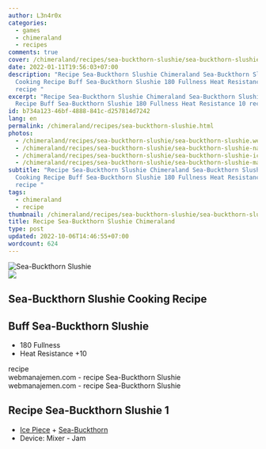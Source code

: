 ```yaml
---
author: L3n4r0x
categories:
  - games
  - chimeraland
  - recipes
comments: true
cover: /chimeraland/recipes/sea-buckthorn-slushie/sea-buckthorn-slushie.webp
date: 2022-01-11T19:56:03+07:00
description: "Recipe Sea-Buckthorn Slushie Chimeraland Sea-Buckthorn Slushie
  Cooking Recipe Buff Sea-Buckthorn Slushie 180 Fullness Heat Resistance 10
  recipe "
excerpt: "Recipe Sea-Buckthorn Slushie Chimeraland Sea-Buckthorn Slushie Cooking
  Recipe Buff Sea-Buckthorn Slushie 180 Fullness Heat Resistance 10 recipe "
id: b734a123-46bf-4888-841c-d257814d7242
lang: en
permalink: /chimeraland/recipes/sea-buckthorn-slushie.html
photos:
  - /chimeraland/recipes/sea-buckthorn-slushie/sea-buckthorn-slushie.webp
  - /chimeraland/recipes/sea-buckthorn-slushie/sea-buckthorn-slushie-name.webp
  - /chimeraland/recipes/sea-buckthorn-slushie/sea-buckthorn-slushie-icon.webp
  - /chimeraland/recipes/sea-buckthorn-slushie/sea-buckthorn-slushie-material.webp
subtitle: "Recipe Sea-Buckthorn Slushie Chimeraland Sea-Buckthorn Slushie
  Cooking Recipe Buff Sea-Buckthorn Slushie 180 Fullness Heat Resistance 10
  recipe "
tags:
  - chimeraland
  - recipe
thumbnail: /chimeraland/recipes/sea-buckthorn-slushie/sea-buckthorn-slushie.webp
title: Recipe Sea-Buckthorn Slushie Chimeraland
type: post
updated: 2022-10-06T14:46:55+07:00
wordcount: 624
---
```


<link
  rel="stylesheet"
  href="https://rawcdn.githack.com/dimaslanjaka/Web-Manajemen/870a349/css/bootstrap-5-3-0-alpha3-wrapper.css"
/>
<section id="bootstrap-wrapper">
  <div data-bs-theme="dark">
    <div class="card mb-2">
      <div class="card-body">
        <div class="row g-0">
          <div class="col-sm-4 position-relative mb-2">
            <img
              src="https://www.webmanajemen.com/chimeraland/recipes/sea-buckthorn-slushie/sea-buckthorn-slushie-material.webp"
              class="card-img fit-cover w-100 h-100"
              alt="Sea-Buckthorn Slushie"
              data-fancybox="true"
            />
          </div>
          <div class="col-sm-8 mb-2">
            <div class="card-body">
              <div class="d-flex flex-row align-items-center mb-3">
                <img
                  class="d-inline-block me-2"
                  src="https://www.webmanajemen.com/chimeraland/recipes/sea-buckthorn-slushie/sea-buckthorn-slushie-icon.webp"
                  width="auto"
                  height="auto"
                  style="vertical-align: middle"
                />
                <h2 class="fs-5">Sea-Buckthorn Slushie Cooking Recipe</h2>
              </div>
              <h2 class="card-title fs-5">Buff Sea-Buckthorn Slushie</h2>
              <div class="card-text">
                <ul>
                  <li>180 Fullness</li>
                  <li>Heat Resistance +10</li>
                </ul>
              </div>
              <span class="badge rounded-pill">recipe</span>
            </div>
            <div class="card-footer text-end text-muted mt-auto">
              webmanajemen.com - recipe Sea-Buckthorn Slushie
            </div>
          </div>
        </div>
      </div>
      <div class="card-footer text-end text-muted">
        webmanajemen.com - recipe Sea-Buckthorn Slushie
      </div>
    </div>
    <div class="row mb-2">
      <div class="col-12 col-lg-6 recipe-item mb-2">
        <div class="card">
          <div class="card-body">
            <h2 class="card-title fs-5">Recipe Sea-Buckthorn Slushie 1</h2>
            <div class="card-text">
              <ul>
                <li>
                  <a
                    class="text-decoration-none text-primary"
                    href="/chimeraland/materials/ice-piece.html"
                    >Ice Piece</a
                  ><span> + </span
                  ><a
                    class="text-decoration-none text-primary"
                    href="/chimeraland/materials/sea-buckthorn.html"
                    >Sea-Buckthorn</a
                  >
                </li>
                <li>Device: Mixer - Jam</li>
              </ul>
            </div>
          </div>
        </div>
      </div>
    </div>
  </div>
</section>